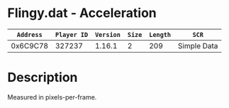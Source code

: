 # Flingy.dat - Acceleration

| `Address` | `Player ID` | `Version` | `Size` | `Length` | `SCR` |
| ---------- | ----------- | --------- | ------ | -------- | ---- |
| 0x6C9C78 | 327237 | 1.16.1 | 2 | 209 | Simple Data |

# Description

Measured in pixels-per-frame.